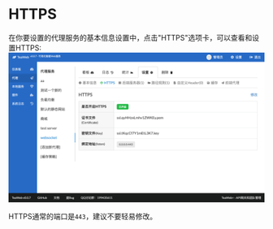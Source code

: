 # HTTPS
在你要设置的代理服务的基本信息设置中，点击"HTTPS"选项卡，可以查看和设置HTTPS:
![https.png](https.png)
 
HTTPS通常的端口是`443`，建议不要轻易修改。 